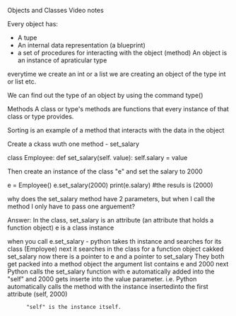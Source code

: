 Objects and Classes Video notes

Every object has:
- A tupe
- An internal data representation (a blueprint)
- a set of procedures for interacting with the object (method)
An object is an instance of apraticular type

everytime we create an int or a list we are creating an object of the type int or list etc. 

We can find out the type of an object by using the command type()

Methods 
A class or type's methods are functions 
that every instance of that class or type provides. 

Sorting is an example of a method that interacts with the data in the object


 Create a ckass wuth one method - set_salary
 
 class Employee:
     def set_salary(self. value):
         self.salary = value 


 Then create an instance of the class "e" and set the salary to 2000

 e = Employee()
 e.set_salary(2000)
 print(e.salary)    #the resuls is (2000)


  why does the set_salary method have 2 parameters, but when I call the method 
  I only have to pass one arguement? 

 Answer:
 In the class, set_salary is an attribute (an attribute that holds a function object)
 e is a class instance

 when you call e.set_salary - python takes th instance and searches for its class (Employee) 
     next it searches in the class for a function object cakked set_salary
     now there is a pointer to e
     and a pointer to set_salary
       They both get packed into a method object 
         the argument list contains e and 2000
          next Python calls the set_salary function with e automatically added into the "self" and 2000 gets 
          inserte into the value parameter. i.e. Python automatically calls the method with the instance 
          insertedinto the first attribute (self, 2000)

          "self" is the instance itself. 

          
          
 
 
  
 
         
